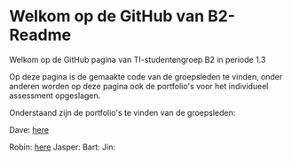 # Welkom op de GitHub van B2- Readme

Welkom op de GitHub pagina van TI-studentengroep B2 in periode 1.3

Op deze pagina is de gemaakte code van de groepsleden te vinden, onder anderen worden op deze pagina ook de portfolio's voor het individueel assessment opgeslagen.

Onderstaand zijn de portfolio's te vinden van de groepsleden:

Dave: [here](portfolio's/FP_Portfolio_Dave.md)

Robin: [here](portfolio's/Portfolio_Robin.md)
Jasper:
Bart:
Jin:

